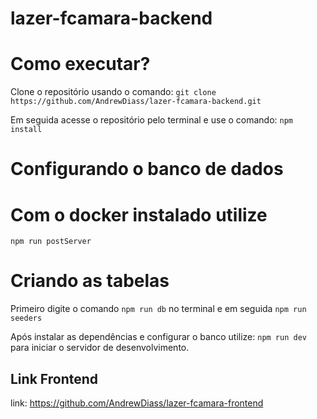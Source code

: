 # lazer-fcamara-backend

# Como executar?

Clone o repositório usando o comando: ` git clone https://github.com/AndrewDiass/lazer-fcamara-backend.git `

Em seguida acesse o repositório pelo terminal e use o comando: ` npm install `

# Configurando o banco de dados

# Com o docker instalado utilize

`npm run postServer `

# Criando as tabelas

Primeiro digite o comando `npm run db` no terminal e em seguida `npm run seeders`


Após instalar as dependências e configurar o banco utilize: `npm run dev` para iniciar o servidor de desenvolvimento.


## Link Frontend

link: https://github.com/AndrewDiass/lazer-fcamara-frontend
